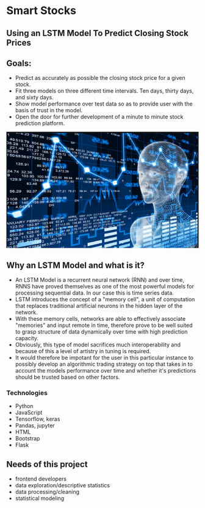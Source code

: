 
# Smart Stocks
## Using an LSTM Model To Predict Closing Stock Prices




## Goals:

-  Predict as accurately as possible the closing stock price for a given stock.
-  Fit three models on three different time intervals. Ten days, thirty days, and sixty days. 
-  Show model performance over test data so as to provide user with the basis of trust in the model.
-  Open the door for further development of a minute to minute stock prediction platform. 


![Screen Shot](images/AI_Stock.png)
      

## Why an LSTM Model and what is it?

- An LSTM Model is a recurrent neural network (RNN) and over time, RNNS have proved themselves as one of the most powerful models for processing sequential data. In our case this is time series data.
- LSTM introduces the concept of a  "memory cell", a unit of computation that replaces traditional artificial neurons in the hidden layer of the network. 
- With these memory cells, networks are able to effectively associate "memories" and input remote in time, therefore prove to be well suited to grasp structure of data dynamically over time with high prediction capacity.
- Obviously, this type of model sacrifices much interoperability and because of this a level of artistry in tuning is required. 
- It would therefore be impotant for the user in this particular instance to possibly develop an algorithmic trading strategy on top that takes in to account the models performance over time and whether it's predictions should be trusted based on other factors.   


### Technologies
* Python
* JavaScript
* Tensorflow, keras
* Pandas, jupyter
* HTML
* Bootstrap
* Flask

## Needs of this project
- frontend developers
- data exploration/descriptive statistics
- data processing/cleaning
- statistical modeling
